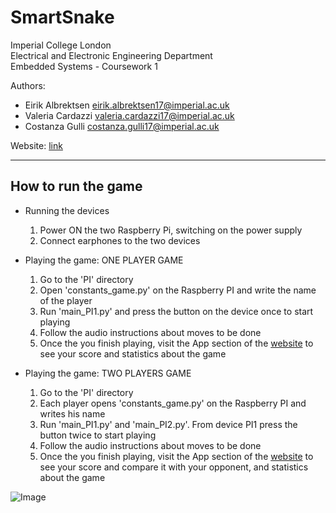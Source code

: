 **SmartSnake**
=======

Imperial College London  
Electrical and Electronic Engineering Department  
Embedded Systems - Coursework 1  

Authors: 
* Eirik Albrektsen <eirik.albrektsen17@imperial.ac.uk>  
* Valeria Cardazzi <valeria.cardazzi17@imperial.ac.uk> 
* Costanza Gulli <costanza.gulli17@imperial.ac.uk>  

Website: [link](<PUTLINK>)

---
How to run the game
-----------

* Running the devices  
    1. Power ON the two Raspberry Pi, switching on the power supply  
    2. Connect earphones to the two devices   

* Playing the game: ONE PLAYER GAME  
    1. Go to the 'PI' directory
    2. Open 'constants_game.py' on the Raspberry PI and write the name of the player
    3. Run 'main_PI1.py' and press the button on the device once to start playing  
    4. Follow the audio instructions about moves to be done  
    5. Once the you finish playing, visit the App section of the [website](<PUTLINK>) to see your score and statistics about the game  

* Playing the game: TWO PLAYERS GAME  
    1. Go to the 'PI' directory
    2. Each player opens 'constants_game.py' on the Raspberry PI and writes his name
    3. Run 'main_PI1.py' and 'main_PI2.py'. From device PI1 press the button twice to start playing
    4. Follow the audio instructions about moves to be done  
    5. Once the you finish playing, visit the App section of the [website](<PUTLINK>) to see your score and compare it with your opponent, and statistics about the game  



![Image](Icon-pictures.png "icon")
